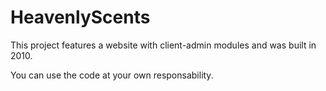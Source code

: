 # HeavenlyScents

This project features a website with client-admin modules and was built in 2010.

You can use the code at your own responsability. 

